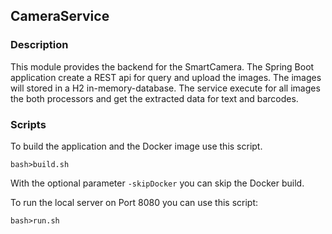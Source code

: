 ## CameraService

### Description
This module provides the backend for the SmartCamera. The Spring Boot application create a REST api for query and upload the images. The images will stored in a H2 in-memory-database. The service execute for all images the both processors and get the extracted data for text and barcodes.

### Scripts
To build the application and the Docker image use this script.

	bash>build.sh

With the optional parameter `-skipDocker` you can skip the Docker build.

To run the local server on Port 8080 you can use this script:

	bash>run.sh
